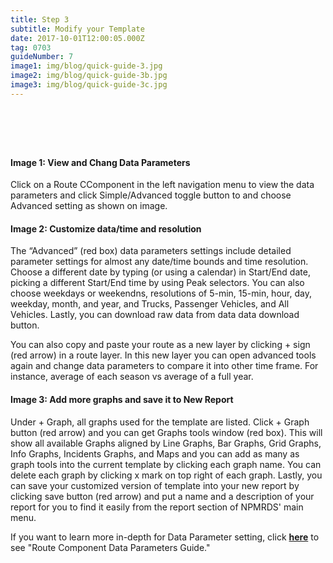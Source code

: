 ```yaml
---
title: Step 3
subtitle: Modify your Template
date: 2017-10-01T12:00:05.000Z
tag: 0703
guideNumber: 7
image1: img/blog/quick-guide-3.jpg
image2: img/blog/quick-guide-3b.jpg
image3: img/blog/quick-guide-3c.jpg
---
```


# &nbsp; 
#### Image 1: View and Chang Data Parameters

Click on a Route CComponent in the left navigation menu to view the data parameters and click Simple/Advanced toggle button to and choose Advanced setting as shown on image. 


#### Image 2: Customize data/time and resolution 
 
The “Advanced” (red box) data parameters settings include detailed parameter settings for almost any date/time bounds and time resolution. Choose a different date by typing (or using a calendar) in Start/End date, picking a different Start/End time by using Peak selectors. You can also choose weekdays or weekendns, resolutions of 5-min, 15-min, hour, day, weekday, month, and year, and Trucks, Passenger Vehicles, and All Vehicles. Lastly, you can download raw data from data data download button.

You can also copy and paste your route as a new layer by clicking + sign (red arrow) in a route layer. In this new layer you can open advanced tools again and change data parameters to compare it into other time frame. For instance, average of each season vs average of a full year.


#### Image 3: Add more graphs and save it to New Report
 Under + Graph, all graphs used for the template are listed. Click + Graph button (red arrow) and you can get Graphs tools window (red box). This will show all available Graphs aligned by Line Graphs, Bar Graphs, Grid Graphs, Info Graphs, Incidents Graphs, and Maps and you can add as many as graph tools into the current template by clicking each graph name. You can delete each graph by clicking x mark on top right of each graph.  Lastly, you can save your customized version of template into your new report by clicking save button (red arrow) and put a name and a description of your report for you to find it easily from the report section of NPMRDS' main menu. 

 If you want to learn more in-depth for Data Parameter setting, click [**here**](https://npmrds.availabs.org/g/guide/data-params/) to see "Route Component Data Parameters Guide."
